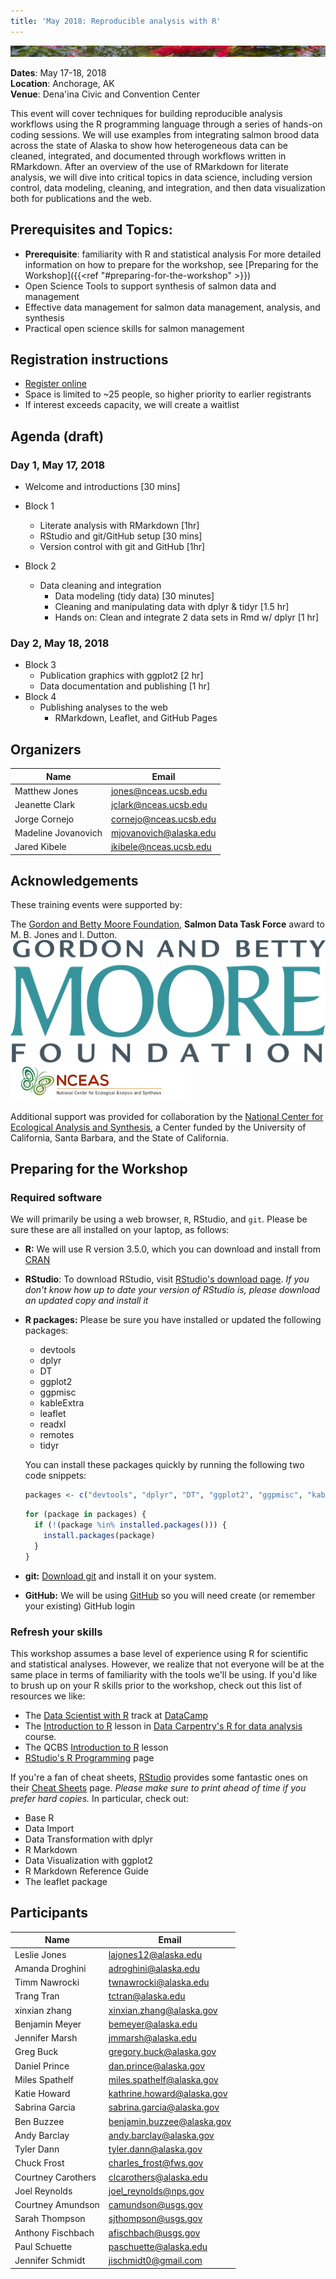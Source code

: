 ```yaml
---
title: 'May 2018: Reproducible analysis with R'
---
```


[![sasap_banner](/images/banner_test.jpg)](https://alaskasalmonandpeople.org)

__Dates__: May 17-18, 2018<br>
__Location__: Anchorage, AK<br>
__Venue__: Dena'ina Civic and Convention Center

This event will cover techniques for building reproducible analysis workflows using
the R programming language through a series of hands-on coding sessions.  We will
use examples from integrating salmon brood data across the state of Alaska to show 
how heterogeneous data can be cleaned, integrated, and documented through workflows
written in RMarkdown.  After an overview of the use of RMarkdown for literate
analysis, we will dive into critical topics in data science, including version 
control, data modeling, cleaning, and integration, and then data visualization
both for publications and the web.

## Prerequisites and Topics:

- __Prerequisite__: familiarity with R and statistical analysis
    For more detailed information on how to prepare for the workshop, see [Preparing for the Workshop]({{<ref "#preparing-for-the-workshop" >}})
- Open Science Tools to support synthesis of salmon data and management
- Effective data management for salmon data management, analysis, and synthesis
- Practical open science skills for salmon management

## Registration instructions

- [Register online](https://goo.gl/TwT8RM)
- Space is limited to ~25 people, so higher priority to earlier registrants
- If interest exceeds capacity, we will create a waitlist

## Agenda (draft)

### Day 1, May 17, 2018

- Welcome and introductions [30 mins]
- Block 1
    - Literate analysis with RMarkdown [1hr]
    - RStudio and git/GitHub setup [30 mins]
    - Version control with git and GitHub [1hr]
        
- Block 2
    - Data cleaning and integration
        - Data modeling (tidy data) [30 minutes]
        - Cleaning and manipulating data with dplyr & tidyr [1.5 hr]
        - Hands on: Clean and integrate 2 data sets in Rmd w/ dplyr [1 hr]

### Day 2, May 18, 2018

- Block 3
    - Publication graphics with ggplot2 [2 hr]
    - Data documentation and publishing [1 hr]
- Block 4
    - Publishing analyses to the web
        - RMarkdown, Leaflet, and GitHub Pages

## Organizers

|Name         | Email              |
|-------------|--------------------|
| Matthew Jones| jones@nceas.ucsb.edu |
| Jeanette Clark| jclark@nceas.ucsb.edu |
| Jorge Cornejo| cornejo@nceas.ucsb.edu |
| Madeline Jovanovich| mjovanovich@alaska.edu |
| Jared Kibele| jkibele@nceas.ucsb.edu |

## Acknowledgements

These training events were supported by:

The [Gordon and Betty Moore Foundation](https://www.moore.org), __Salmon Data Task Force__ award to M. B. Jones and I. Dutton.
<img src="/images/moore-logo-color.jpg" id="moorelogo"/>
<img src="/images/nceas.png" id="nceaslogo"/>

Additional support was provided for collaboration by the [National Center for Ecological Analysis and Synthesis](https://www.nceas.ucsb.edu), a Center funded by the University of California, Santa Barbara, and the State of California.

## Preparing for the Workshop

### Required software

We will primarily be using a web browser, `R`, RStudio, and `git`. Please be sure these are all installed on your laptop, as follows:

- **R:** We will use R version 3.5.0, which you can download and install from [CRAN](https://cran.rstudio.com)

- **RStudio**: To download RStudio, visit [RStudio's download page](https://www.rstudio.com/products/rstudio/download/).
  *If you don't know how up to date your version of RStudio is, please download an updated copy and install it*
    
- **R packages:** Please be sure you have installed or updated the following packages:

    - devtools
    - dplyr
    - DT
    - ggplot2
    - ggpmisc
    - kableExtra
    - leaflet
    - readxl
    - remotes
    - tidyr
    
    You can install these packages quickly by running the following two code snippets:

    ```r
    packages <- c("devtools", "dplyr", "DT", "ggplot2", "ggpmisc", "kableExtra", "leaflet", "remotes", "readxl", "tidyr")

    ```
    
    ```r
    for (package in packages) {
      if (!(package %in% installed.packages())) {
        install.packages(package)
      }
    }
    ```

- **git:** [Download git](https://git-scm.com/downloads) and install it on your system.
- **GitHub:** We will be using [GitHub](https://github.com) so you will need create (or remember your existing) GitHub login

### Refresh your skills

This workshop assumes a base level of experience using R for scientific and statistical analyses.
However, we realize that not everyone will be at the same place in terms of familiarity with the tools we'll be using.
If you'd like to brush up on your R skills prior to the workshop, check out this list of resources we like:

- The [Data Scientist with R](https://www.datacamp.com/tracks/data-scientist-with-r) track at [DataCamp](https://www.datacamp.com)
- The [Introduction to R](http://www.datacarpentry.org/R-ecology-lesson/01-intro-to-r.html) lesson in [Data Carpentry's R for data analysis](http://www.datacarpentry.org/R-ecology-lesson/) course.
- The QCBS [Introduction to R](https://qcbs.ca/wiki/r) lesson
- [RStudio's R Programming](https://www.rstudio.com/online-learning/) page

If you're a fan of cheat sheets, [RStudio](https://www.rstudio.com) provides some fantastic ones on their [Cheat Sheets](https://www.rstudio.com/resources/cheatsheets/) page.
*Please make sure to print ahead of time if you prefer hard copies.*
In particular, check out:

* Base R
* Data Import 
* Data Transformation with dplyr 
* R Markdown
* Data Visualization with ggplot2
* R Markdown Reference Guide 
* The leaflet package

## Participants

|Name         | Email              |
|-------------|--------------------|
|	Leslie	Jones	|	lajones12@alaska.edu	|
|	Amanda	Droghini	|	adroghini@alaska.edu	|
|	Timm	Nawrocki	|	twnawrocki@alaska.edu	|
|	Trang	Tran	|	tctran@alaska.edu	|
|	xinxian	zhang	|	xinxian.zhang@alaska.gov	|
|	Benjamin	Meyer	|	bemeyer@alaska.edu	|
|	Jennifer	Marsh	|	jmmarsh@alaska.edu	|
|	Greg	Buck	|	gregory.buck@alaska.gov	|
|	Daniel	Prince	|	dan.prince@alaska.gov	|
|	Miles	Spathelf	|	miles.spathelf@alaska.gov	|
|	Katie	Howard	|	kathrine.howard@alaska.gov	|
|	Sabrina	Garcia	|	sabrina.garcia@alaska.gov	|
|	Ben	Buzzee	|	benjamin.buzzee@alaska.gov	|
|	Andy	Barclay	|	andy.barclay@alaska.gov	|
|	Tyler	Dann	|	tyler.dann@alaska.gov	|
|	Chuck	Frost	|	charles_frost@fws.gov	|
|	Courtney	Carothers	|	clcarothers@alaska.edu	|
|	Joel	Reynolds	|	joel_reynolds@nps.gov	|
|	Courtney	Amundson	|	camundson@usgs.gov	|
|	Sarah	Thompson	|	sjthompson@usgs.gov	|
|	Anthony	Fischbach	|	afischbach@usgs.gov	|
|	Paul	Schuette	|	paschuette@alaska.edu	|
|	Jennifer	Schmidt	|	jischmidt0@gmail.com	|

